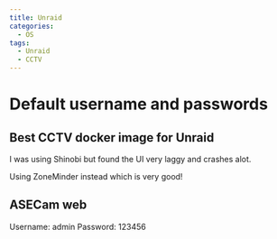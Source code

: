 ```yaml
---
title: Unraid
categories:
  - OS
tags:
  - Unraid
  - CCTV
---
```


# Default username and passwords

## Best CCTV docker image for Unraid

I was using Shinobi but found the UI very laggy and crashes alot.

Using ZoneMinder instead which is very good!

## ASECam web

Username: admin
Password: 123456
